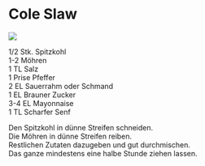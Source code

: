 # Cole Slaw

![](https://radiatortwo.github.io/rezepte/pics/cole_slaw.jpg)

1/2 Stk. Spitzkohl\
1-2 Möhren\
1 TL  Salz\
1 Prise Pfeffer\
2 EL Sauerrahm oder Schmand\
1 EL Brauner Zucker\
3-4 EL Mayonnaise\
1 TL Scharfer Senf

Den Spitzkohl in dünne Streifen schneiden.\
Die Möhren in dünne Streifen reiben.\
Restlichen Zutaten dazugeben und gut durchmischen.\
Das ganze mindestens eine halbe Stunde ziehen lassen.